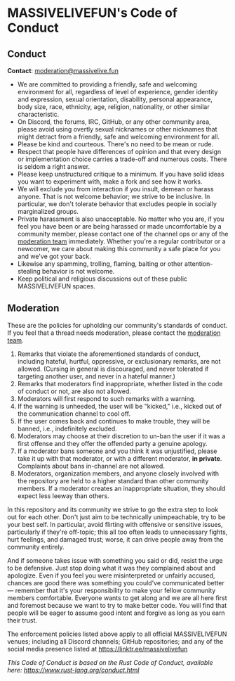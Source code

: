 # MASSIVELIVEFUN's Code of Conduct

## Conduct

**Contact**: [moderation@massivelive.fun](mailto:moderation@massivelive.fun)

* We are committed to providing a friendly, safe and welcoming environment for all, regardless of level of experience, gender identity and expression, sexual orientation, disability, personal appearance, body size, race, ethnicity, age, religion, nationality, or other similar characteristic.
* On Discord, the forums, IRC, GitHub, or any other community area, please avoid using overtly sexual nicknames or other nicknames that might detract from a friendly, safe and welcoming environment for all.
* Please be kind and courteous. There's no need to be mean or rude.
* Respect that people have differences of opinion and that every design or implementation choice carries a trade-off and numerous costs. There is seldom a right answer.
* Please keep unstructured critique to a minimum. If you have solid ideas you want to experiment with, make a fork and see how it works.
* We will exclude you from interaction if you insult, demean or harass anyone. That is not welcome behavior; we strive to be inclusive. In particular, we don't tolerate behavior that excludes people in socially marginalized groups.
* Private harassment is also unacceptable. No matter who you are, if you feel you have been or are being harassed or made uncomfortable by a community member, please contact one of the channel ops or any of the [moderation team][mod_team] immediately. Whether you're a regular contributor or a newcomer, we care about making this community a safe place for you and we've got your back.
* Likewise any spamming, trolling, flaming, baiting or other attention-stealing behavior is not welcome.
* Keep political and religious discussions out of these public MASSIVELIVEFUN spaces.

## Moderation

These are the policies for upholding our community's standards of conduct. If you feel that a thread needs moderation, please contact the [moderation team][mod_team].

1. Remarks that violate the aforementioned standards of conduct, including hateful, hurtful, oppressive, or exclusionary remarks, are not allowed. (Cursing in general is discouraged, and never tolerated if targeting another user, and never in a hateful manner.)
2. Remarks that moderators find inappropriate, whether listed in the code of conduct or not, are also not allowed.
3. Moderators will first respond to such remarks with a warning.
4. If the warning is unheeded, the user will be "kicked," i.e., kicked out of the communication channel to cool off.
5. If the user comes back and continues to make trouble, they will be banned, i.e., indefinitely excluded.
6. Moderators may choose at their discretion to un-ban the user if it was a first offense and they offer the offended party a genuine apology.
7. If a moderator bans someone and you think it was unjustified, please take it up with that moderator, or with a different moderator, **in private**. Complaints about bans in-channel are not allowed.
8. Moderators, organization members, and anyone closely involved with the repository are held to a higher standard than other community members. If a moderator creates an inappropriate situation, they should expect less leeway than others.

In this repository and its community we strive to go the extra step to look out for each other. Don't just aim to be technically unimpeachable, try to be your best self. In particular, avoid flirting with offensive or sensitive issues, particularly if they're off-topic; this all too often leads to unnecessary fights, hurt feelings, and damaged trust; worse, it can drive people away from the community entirely.

And if someone takes issue with something you said or did, resist the urge to be defensive. Just stop doing what it was they complained about and apologize. Even if you feel you were misinterpreted or unfairly accused, chances are good there was something you could've communicated better — remember that it's your responsibility to make your fellow community members comfortable. Everyone wants to get along and we are all here first and foremost because we want to try to make better code. You will find that people will be eager to assume good intent and forgive as long as you earn their trust.

The enforcement policies listed above apply to all official MASSIVELIVEFUN venues; including all Discord channels; GitHub repositories; and any of the social media presence listed at https://linktr.ee/massivelivefun

_This Code of Conduct is based on the Rust Code of Conduct, available here: https://www.rust-lang.org/conduct.html_

[mod_team]: https://github.com/massivelivefun
